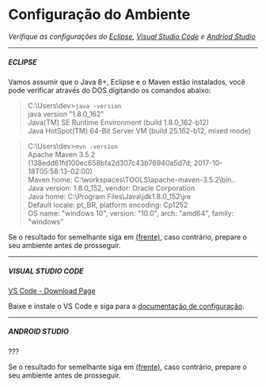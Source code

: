 # Configuração do Ambiente

_Verifique as configurações do [Eclipse](../docs/ide.md#eclipse), [Visual Studio Code](../docs/ide.md#visual-studio-code) e [Andriod Studio](../docs/ide.md#android-studio)_

---

##### ECLIPSE

Vamos assumir que o Java 8+, Eclipse e o Maven estão instalados, você pode verificar através do DOS digitando os comandos abaixo:

> C:\Users\dev>`java -version`<br />
> java version "1.8.0_162"<br />
> Java(TM) SE Runtime Environment (build 1.8.0_162-b12)<br />
> Java HotSpot(TM) 64-Bit Server VM (build 25.162-b12, mixed mode)<p>

> C:\Users\dev>`mvn -version`<br />
> Apache Maven 3.5.2 (138edd61fd100ec658bfa2d307c43b76940a5d7d; 2017-10-18T05:58:13-02:00)<br />
> Maven home: C:\workspaces\TOOLS\apache-maven-3.5.2\bin\..<br />
> Java version: 1.8.0_152, vendor: Oracle Corporation<br />
> Java home: C:\Program Files\Java\jdk1.8.0_152\jre<br />
> Default locale: pt_BR, platform encoding: Cp1252<br />
> OS name: "windows 10", version: "10.0", arch: "amd64", family: "windows"<p>

Se o resultado for semelhante siga em [(frente)](../docs/eclipse.md#workspace), caso contrário, prepare o seu ambiente antes de prosseguir.

---

##### VISUAL STUDIO CODE

[VS Code - Download Page](https://code.visualstudio.com/download)

Baixe e instale o VS Code e siga para a [documentação de configuração](../docs/vscode.md#workspace).

---

##### ANDROID STUDIO

???

Se o resultado for semelhante siga em [(frente)](../docs/android_studio.md#workspace), caso contrário, prepare o seu ambiente antes de prosseguir.

